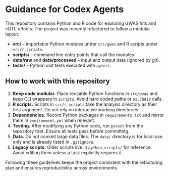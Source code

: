 # Guidance for Codex Agents

This repository contains Python and R code for exploring GWAS hits and eQTL effects. The project was recently refactored to follow a modular layout:

- **src/** – importable Python modules under `src/gwas` and R scripts under `src/r_scripts`.
- **scripts/** – command line entry points that call the modules.
- **data/raw** and **data/processed** – input and output data (ignored by git).
- **tests/** – Python unit tests executed with `pytest`.

## How to work with this repository

1. **Keep code modular.** Place reusable Python functions in `src/gwas` and keep CLI wrappers in `scripts`. Avoid hard coded paths or `os.chdir` calls.
2. **R scripts.** Scripts in `src/r_scripts` take the analysis directory as their first argument. Do not rely on interactive working directories.
3. **Dependencies.** Record Python packages in `requirements.txt` and mirror them in `environment.yml` when relevant.
4. **Testing.** After modifying any Python code, run `pytest` from the repository root. Ensure all tests pass before committing.
5. **Data.** Do not commit large data files. The `data/` directory is for local use only and is already listed in `.gitignore`.
6. **Legacy scripts.** Older scripts live in `python_scripts/` for reference. Avoid editing them unless a task explicitly requires it.

Following these guidelines keeps the project consistent with the refactoring plan and ensures reproducibility across environments.
